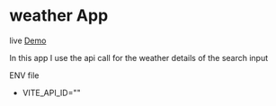 # weather App

live [Demo](https://667d05632d3c73758d7b65dc--jovial-maamoul-0fc7f4.netlify.app/)

In this app I use the api call for the weather details of the search input

ENV file

- VITE_API_ID=""
